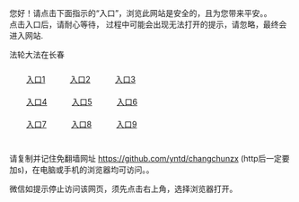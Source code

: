 您好！请点击下面指示的“入口”，浏览此网站是安全的，且为您带来平安。。 <br/>
点击入口后，请耐心等待， 过程中可能会出现无法打开的提示，请忽略，最终会进入网站. </br>

法轮大法在长春<br/>
<div style="padding:10px"><a style="margin:20px" target="_blank" href="https://d3rn0sex7bh4u9.cloudfront.net/2Qpsp?sgddcxxd" id="ccLink1" rel="nofollow">入口1</a> <a target="_blank" style="margin:20px" href="https://d1wg4c9d04yd8w.cloudfront.net/2Qpsp?cekdz" id="ccLink2" rel="nofollow">入口2</a> <a style="margin:20px" target="_blank" href="https://d2vomwd4df1dtn.cloudfront.net/2Qpsp?rmwznkmk" id="ccLink3" rel="nofollow">入口3</a></div>

<div style="padding:10px" ><a style="margin:20px" target="_blank" href="https://d3rn0sex7bh4u9.cloudfront.net/2Qpsp?sgddcxxd" id="ccLink4" rel="nofollow">入口4</a> <a style="margin:20px" href="https://d1wg4c9d04yd8w.cloudfront.net/2Qpsp?cekdz" target="_blank" id="ccLink5" rel="nofollow">入口5</a> <a style="margin:20px" href="https://d2vomwd4df1dtn.cloudfront.net/2Qpsp?rmwznkmk" target="_blank" id="ccLink6" rel="nofollow">入口6</a></div>

<div style="padding:10px"><a style="margin:20px" target="_blank" href="https://d3rn0sex7bh4u9.cloudfront.net/2Qpsp?sgddcxxd" id="ccLink7" rel="nofollow">入口7</a> <a style="margin:20px" href="https://d1wg4c9d04yd8w.cloudfront.net/2Qpsp?cekdz" target="_blank" id="ccLink8" rel="nofollow">入口8</a> <a style="margin:20px" target="_blank" href="https://d2vomwd4df1dtn.cloudfront.net/2Qpsp?rmwznkmk" id="ccLink9" rel="nofollow">入口9</a></div>

<br/>



请复制并记住免翻墙网址 https://github.com/yntd/changchunzx (http后一定要加s)，在电脑或手机的浏览器均可访问。。<br/>

微信如提示停止访问该网页，须先点击右上角，选择浏览器打开。
